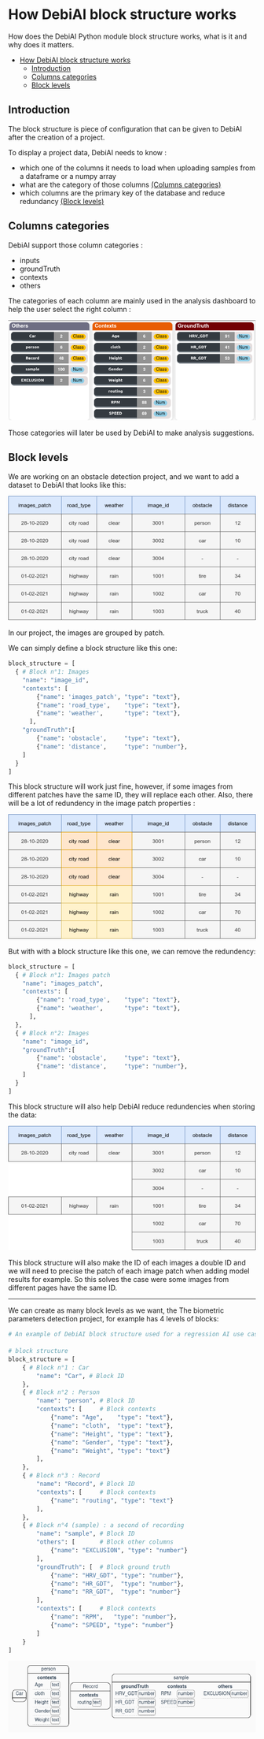 # How DebiAI block structure works

How does the DebiAI Python module block structure works, what is it and why does it matters.

- [How DebiAI block structure works](#how-debiai-block-structure-works)
  - [Introduction](#introduction)
  - [Columns categories](#columns-categories)
  - [Block levels](#block-levels)


## Introduction

The block structure is piece of configuration that can be given to DebiAI after the creation of a project.

To display a project data, DebiAI needs to know :
- which one of the columns it needs to load when uploading samples from a dataframe or a numpy array
- what are the category of those columns [(Columns categories)](#columns-categories)
- which columns are the primary key of the database and reduce redundancy [(Block levels)](#block-levels)

## Columns categories

DebiAI support those column categories :
- inputs
- groundTruth
- contexts
- others

The categories of each column are mainly used in the analysis dashboard to help the user select the right column :

![The columns categories](./columnsExample.png)

<!-- The "groundTruth" and "inputs" columns are also used to generate a tensorflow dataset, see [
Training on a dataset directly from a DebiAI selection or project](https://git.irt-systemx.fr/ML/DebiAI/pythonModule#training-on-a-dataset-directly-from-a-debiai-selection-or-project). -->

Those categories will later be used by DebiAI to make analysis suggestions.

## Block levels

We are working on an obstacle detection project, and we want to add a dataset to DebiAI that looks like this:

![The data array to upload](./dataArray.png)

In our project, the images are grouped by patch.

We can simply define a block structure like this one:
```Python
block_structure = [
  { # Block n°1: Images
    "name": "image_id",
    "contexts": [
        {"name": 'images_patch', "type": "text"},
        {"name": 'road_type',    "type": "text"},
        {"name": 'weather',      "type": "text"},
      ],
    "groundTruth":[
        {"name": 'obstacle',     "type": "text"},
        {"name": 'distance',     "type": "number"},
    ]
  }
]
```

This block structure will work just fine, however, if some images from different patches have the same ID, they will replace each other.
Also, there will be a lot of redundency in the image patch properties :

![The data array with redundency](./dataArrayRedundency.png)

But with with a block structure like this one, we can remove the redundency:

```Python
block_structure = [
  { # Block n°1: Images patch
    "name": "images_patch",
    "contexts": [
        {"name": 'road_type',    "type": "text"},
        {"name": 'weather',      "type": "text"},
      ],
  },
  { # Block n°2: Images
    "name": "image_id",
    "groundTruth":[
        {"name": 'obstacle',     "type": "text"},
        {"name": 'distance',     "type": "number"},
    ]
  }
]
```

This block structure will also help DebiAI reduce redundencies when storing the data:

![The data array with less redundency](./dataArrayWithoutRedundency.png)

This block structure will also make the ID of each images a double ID and we will need to precise the patch of each image patch when adding model results for example. So this solves the case were some images from different pages have the same ID.

---

We can create as many block levels as we want, the The biometric parameters detection project, for example has 4 levels of blocks:


```Python
# An example of DebiAI block structure used for a regression AI use case about detecting the driver biometric parameters :

# block structure
block_structure = [
    { # Block n°1 : Car
        "name": "Car", # Block ID
    },
    { # Block n°2 : Person
        "name": "person", # Block ID
        "contexts": [     # Block contexts
            {"name": "Age",    "type": "text"},
            {"name": "cloth",  "type": "text"},
            {"name": "Height", "type": "text"},
            {"name": "Gender", "type": "text"},
            {"name": "Weight", "type": "text"}
        ],
    },
    { # Block n°3 : Record
        "name": "Record", # Block ID
        "contexts": [     # Block contexts
            {"name": "routing", "type": "text"}
        ],
    },
    { # Block n°4 (sample) : a second of recording
        "name": "sample", # Block ID
        "others": [       # Block other columns
            {"name": "EXCLUSION", "type": "number"}
        ],
        "groundTruth": [  # Block ground truth
            {"name": "HRV_GDT", "type": "number"},
            {"name": "HR_GDT",  "type": "number"},
            {"name": "RR_GDT",  "type": "number"}
        ],
        "contexts": [     # Block contexts
            {"name": "RPM",   "type": "number"},
            {"name": "SPEED", "type": "number"}
        ]
    }
]
```

![The biometric parameters detection project block structure](./blockStructureExample.png)
